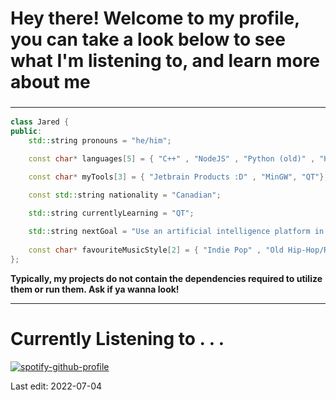 ### <h1>Hey there! Welcome to my profile, you can take a look below to see what I'm listening to, and learn more about me</h1>
### <hr>
```cpp
class Jared {
public:
	std::string pronouns = "he/him";

	const char* languages[5] = { "C++" , "NodeJS" , "Python (old)" , "HTML" , "CSS" };

	const char* myTools[3] = { "Jetbrain Products :D" , "MinGW", "QT"};

	const std::string nationality = "Canadian";

	std::string currentlyLearning = "QT";
	
	std::string nextGoal = "Use an artificial intelligence platform in combination with robotics to create something like Jarvis";
	
	const char* favouriteMusicStyle[2] = { "Indie Pop" , "Old Hip-Hop/Rap" };
};
```

<strong>Typically, my projects do not contain the dependencies required to utilize them or run them. Ask if ya wanna look!</strong>
<hr>
<h1>Currently Listening to . . .</h1>

[![spotify-github-profile](https://spotify-github-profile.vercel.app/api/view?uid=jarhead92676&cover_image=true&theme=novatorem&bar_color_cover=false&bar_color=53b14f)](https://spotify-github-profile.vercel.app/api/view?uid=jarhead92676&redirect=true)




<footer>
Last edit: 2022-07-04
</footer>
